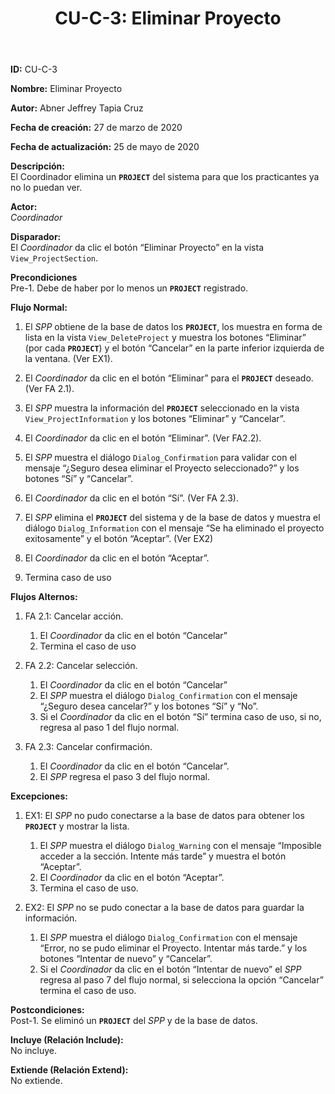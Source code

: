 ﻿---
layout: page
title: "CU-C-3: Eliminar Proyecto"
permalink: /design-specification/uc-descriptions/coordinator/cu-c-3/
hide_hero: true
---

**ID:** CU-C-3

**Nombre:** Eliminar Proyecto

**Autor:** Abner Jeffrey Tapia Cruz

**Fecha de creación:** 27 de marzo de 2020

**Fecha de actualización:** 25 de mayo de 2020

**Descripción:**  
El Coordinador elimina un **`PROJECT`** del sistema para que los practicantes ya no lo puedan ver.

**Actor:**  
*Coordinador*

**Disparador:**  
El *Coordinador* da clic el botón “Eliminar Proyecto” en la vista `View_ProjectSection`.

**Precondiciones**  
Pre-1. Debe de haber por lo menos un **`PROJECT`** registrado.

**Flujo Normal:**  
1. El *SPP* obtiene de la base de datos los **`PROJECT`**, los muestra en forma de lista en la vista `View_DeleteProject` y muestra los botones “Eliminar” (por cada **`PROJECT`**) y el botón “Cancelar” en la parte inferior izquierda de la ventana. (Ver EX1).

2. El *Coordinador* da clic en el botón “Eliminar” para el **`PROJECT`** deseado. (Ver FA 2.1).

3. El *SPP* muestra la información del **`PROJECT`** seleccionado en la vista `View_ProjectInformation` y los botones “Eliminar” y “Cancelar”.

4. El *Coordinador* da clic en el botón “Eliminar”. (Ver FA2.2).

5. El *SPP* muestra el diálogo `Dialog_Confirmation` para validar con el mensaje “¿Seguro desea eliminar el Proyecto seleccionado?” y los botones “Sí” y “Cancelar”.

6. El *Coordinador* da clic en el botón “Sí”. (Ver FA 2.3).

7. El *SPP* elimina el **`PROJECT`** del sistema y de la base de datos y muestra el diálogo `Dialog_Information` con el mensaje “Se ha eliminado el proyecto exitosamente” y el botón “Aceptar”. (Ver EX2)

8. El *Coordinador* da clic en el botón “Aceptar”.

9. Termina caso de uso

**Flujos Alternos:**  

1. FA 2.1: Cancelar acción.

	1. El *Coordinador* da clic en el botón “Cancelar”
	2. Termina el caso de uso

2. FA 2.2: Cancelar selección.

	1. El *Coordinador* da clic en el botón “Cancelar”
	2. El *SPP* muestra el diálogo `Dialog_Confirmation` con el mensaje “¿Seguro desea cancelar?” y los botones “Sí” y “No”.
	3. Si el *Coordinador* da clic en el botón “Sí” termina caso de uso, si no, regresa al paso 1 del flujo normal.

3. FA 2.3: Cancelar confirmación.

	1. El *Coordinador* da clic en el botón “Cancelar”.
	2. El *SPP* regresa el paso 3 del flujo normal.

**Excepciones:**  

1. EX1: El *SPP* no pudo conectarse a la base de datos para obtener los **`PROJECT`** y mostrar la lista.

	1. El *SPP* muestra el diálogo `Dialog_Warning` con el mensaje “Imposible acceder a la sección. Intente más tarde” y muestra el botón “Aceptar”.
	2. El *Coordinador* da clic en el botón “Aceptar”.
	3. Termina el caso de uso.

2. EX2: El *SPP* no se pudo conectar a la base de datos para guardar la información.

	1. El *SPP* muestra el diálogo `Dialog_Confirmation` con el mensaje “Error, no se pudo eliminar el Proyecto. Intentar más tarde.” y los botones “Intentar de nuevo” y “Cancelar”.
	2. Si el *Coordinador* da clic en el botón “Intentar de nuevo” el *SPP* regresa al paso 7 del flujo normal, si selecciona la opción “Cancelar” termina el caso de uso.

**Postcondiciones:**  
Post-1. Se eliminó un **`PROJECT`** del *SPP* y de la base de datos.

**Incluye (Relación Include):**  
No incluye.

**Extiende (Relación Extend):**  
No extiende.
